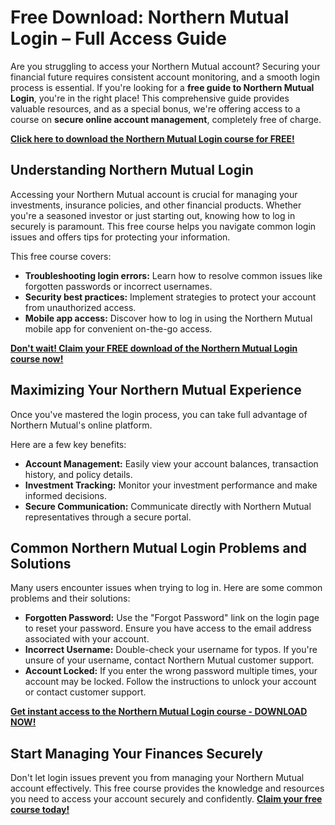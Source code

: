 # Free Download: Northern Mutual Login – Full Access Guide

Are you struggling to access your Northern Mutual account? Securing your financial future requires consistent account monitoring, and a smooth login process is essential. If you're looking for a **free guide to Northern Mutual Login**, you're in the right place! This comprehensive guide provides valuable resources, and as a special bonus, we're offering access to a course on **secure online account management**, completely free of charge.

[**Click here to download the Northern Mutual Login course for FREE!**](https://udemywork.com/northern-mutual-login)

## Understanding Northern Mutual Login

Accessing your Northern Mutual account is crucial for managing your investments, insurance policies, and other financial products. Whether you're a seasoned investor or just starting out, knowing how to log in securely is paramount. This free course helps you navigate common login issues and offers tips for protecting your information.

This free course covers:
*   **Troubleshooting login errors:** Learn how to resolve common issues like forgotten passwords or incorrect usernames.
*   **Security best practices:** Implement strategies to protect your account from unauthorized access.
*   **Mobile app access:** Discover how to log in using the Northern Mutual mobile app for convenient on-the-go access.

[**Don't wait! Claim your FREE download of the Northern Mutual Login course now!**](https://udemywork.com/northern-mutual-login)

## Maximizing Your Northern Mutual Experience

Once you've mastered the login process, you can take full advantage of Northern Mutual's online platform.

Here are a few key benefits:

*   **Account Management:** Easily view your account balances, transaction history, and policy details.
*   **Investment Tracking:** Monitor your investment performance and make informed decisions.
*   **Secure Communication:** Communicate directly with Northern Mutual representatives through a secure portal.

## Common Northern Mutual Login Problems and Solutions

Many users encounter issues when trying to log in. Here are some common problems and their solutions:

*   **Forgotten Password:** Use the "Forgot Password" link on the login page to reset your password. Ensure you have access to the email address associated with your account.
*   **Incorrect Username:** Double-check your username for typos. If you're unsure of your username, contact Northern Mutual customer support.
*   **Account Locked:** If you enter the wrong password multiple times, your account may be locked. Follow the instructions to unlock your account or contact customer support.

[**Get instant access to the Northern Mutual Login course - DOWNLOAD NOW!**](https://udemywork.com/northern-mutual-login)

## Start Managing Your Finances Securely

Don't let login issues prevent you from managing your Northern Mutual account effectively. This free course provides the knowledge and resources you need to access your account securely and confidently. **[Claim your free course today!](https://udemywork.com/northern-mutual-login)**
